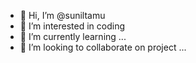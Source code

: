 - 👋 Hi, I’m @suniltamu
- 👀 I’m interested in coding
- 🌱 I’m currently learning ...
- 💞️ I’m looking to collaborate on project ...

